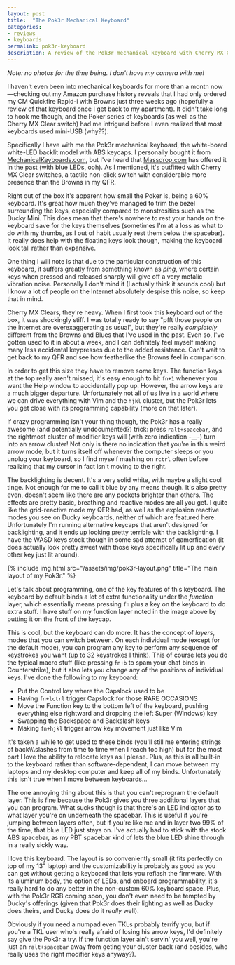 ```yaml
---
layout: post
title:  "The Pok3r Mechanical Keyboard"
categories:
- reviews
- keyboards
permalink: pok3r-keyboard
description: A review of the Pok3r mechanical keyboard with Cherry MX Clear switches.
---
```


*Note: no photos for the time being. I don't have my camera with me!*

I haven't even been into mechanical keyboards for more than a month now—checking out my Amazon purchase history reveals that I had only ordered my CM Quickfire Rapid-i with Browns just three weeks ago (hopefully a review of that keyboard once I get back to my apartment). It didn't take long to hook me though, and the Poker series of keyboards (as well as the Cherry MX Clear switch) had me intrigued before I even realized that most keyboards used mini-USB (why??).

Specifically I have with me the Pok3r mechanical keyboard, the white-board white-LED backlit model with ABS keycaps. I personally bought it from [MechanicalKeyboards.com](//MechanicalKeyboards.com), but I've heard that [Massdrop.com](//Massdrop.com) has offered it in the past (with blue LEDs, ooh). As I mentioned, it's outfitted with Cherry MX Clear switches, a tactile non-click switch with considerable more presence than the Browns in my QFR.

Right out of the box it's apparent how small the Poker is, being a 60% keyboard. It's great how much they've managed to trim the bezel surrounding the keys, especially compared to monstrosities such as the Ducky Mini. This does mean that there's nowhere to rest your hands on the keyboard save for the keys themselves (sometimes I'm at a loss as what to do with my thumbs, as I out of habit usually rest them below the spacebar). It really does help with the floating keys look though, making the keyboard look tall rather than expansive.

One thing I will note is that due to the particular construction of this keyboard, it suffers greatly from something known as *ping*, where certain keys when pressed and released sharply will give off a very metalic vibration noise. Personally I don't mind it (I actually think it sounds cool) but I know a lot of people on the Internet absolutely despise this noise, so keep that in mind. 

Cherry MX Clears, they're heavy. When I first took this keyboard out of the box, it was shockingly stiff. I was totally ready to say "pfft those people on the internet are overexaggerating as usual", but they're really *completely* different from the Browns and Blues that I've used in the past. Even so, I've gotten used to it in about a week, and I can definitely feel myself making many less accidental keypresses due to the added resistance. Can't wait to get back to my QFR and see how featherlike the Browns feel in comparison.

In order to get this size they have to remove some keys. The function keys at the top really aren't missed; it's easy enough to hit `fn+1` whenever you want the Help window to accidentally pop up. However, the arrow keys are a much bigger departure. Unfortunately not all of us live in a world where we can drive everything with Vim and the `hjkl` cluster, but the Pok3r lets you get close with its programming capability (more on that later). 

If crazy programming isn't your thing though, the Pok3r has a really awesome (and potentially undocumented?) trick: press `ralt+spacebar`, and the rightmost cluster of modifier keys will (with zero indication -__-) turn into an arrow cluster! Not only is there no indication that you're in this weird arrow mode, but it turns itself off whenever the computer sleeps or you unplug your keyboard, so I find myself mashing on `rctrl` often before realizing that my cursor in fact isn't moving to the right.

The backlighting is decent. It's a very solid white, with maybe a slight cool tinge. Not enough for me to call it blue by any means though. It's also pretty even, doesn't seem like there are any pockets brighter than others. The effects are pretty basic, breathing and reactive modes are all you get. I quite like the grid-reactive mode my QFR had, as well as the explosion reactive modes you see on Ducky keyboards, neither of which are featured here. Unfortunately I'm running alternative keycaps that aren't designed for backlighting, and it ends up looking pretty terrible with the backlighting. I have the WASD keys stock though in some sad attempt of gamerfication (it does actually look pretty sweet with those keys specifically lit up and every other key just lit around).

{% include img.html src="/assets/img/pok3r-layout.png" title="The main layout of my Pok3r." %}

Let's talk about programming, one of the key features of this keyboard. The keyboard by default binds a lot of extra functionality under the *function* layer, which essentially means pressing `fn` plus a key on the keyboard to do extra stuff. I have stuff on my function layer noted in the image above by putting it on the front of the keycap. 

This is cool, but the keyboard can do more. It has the concept of *layers*, modes that you can switch between. On each individual mode (except for the default mode), you can program any key to perform any sequence of keystrokes you want (up to 32 keystrokes I think). This of course lets you do the typical macro stuff (like pressing `fn+b` to spam your chat binds in Counterstrike), but it also lets you change any of the positions of individual keys. I've done the following to my keyboard:

* Put the Control key where the Capslock used to be
* Having `fn+lctrl` trigger Capslock for those RARE OCCASIONS
* Move the Function key to the bottom left of the keyboard, pushing everything else rightward and dropping the left Super (Windows) key
* Swapping the Backspace and Backslash keys
* Making `fn+hjkl` trigger arrow key movement just like Vim

It's taken a while to get used to these binds (you'll still me entering strings of back\\\\\slashes from time to time when I reach too high) but for the most part I love the ability to relocate keys as I please. Plus, as this is all built-in to the keyboard rather than software-dependent, I can move between my laptops and my desktop computer and keep all of my binds. Unfortunately this isn't true when I move between keyboards...

The one annoying thing about this is that you can't reprogram the default layer. This is fine because the Pok3r gives you three additional layers that you can program. What sucks though is that there's an LED indicator as to what layer you're on underneath the spacebar. This is useful if you're jumping between layers often, but if you're like me and in layer two 99% of the time, that blue LED just stays on. I've actually had to stick with the stock ABS spacebar, as my PBT spacebar kind of lets the blue LED shine through in a really sickly way.

I love this keyboard. The layout is so conveniently small (it fits perfectly on top of my 13" laptop) and the customizability is probably as good as you can get without getting a keyboard that lets you reflash the firmware. With its aluminum body, the option of LEDs, and onboard programmability, it's really hard to do any better in the non-custom 60% keyboard space. Plus, with the Pok3r RGB coming soon, you don't even need to be tempted by Ducky's offerings (given that Pok3r does their lighting as well as Ducky does theirs, and Ducky does do it *really* well). 

Obviously if you need a numpad even TKLs probably terrify you, but if you're a TKL user who's really afraid of losing his arrow keys, I'd definitely say give the Pok3r a try. If the function layer ain't servin' you well, you're just an `ralt+spacebar` away from geting your cluster back (and besides, who really uses the right modifier keys anyway?).